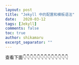 ```yaml
---
layout: post
title: "Jekyll 中的配置和模板语法"
date:   2020-03-12
tags: [Jekyll]
comments: false
toc: true
author: shikamaru
excerpt_separator: ""
---
```


查看下面👇👇👇👇👇👇👇👇👇👇👇👇👇

[引用自此处]: https://gist.githubusercontent.com/biezhi/f88be58ef4ae0f3741bb36ab8daa53c5/raw/2e4167f62804288b977ee41b58d0be22a7e491f7/jekyll-guide.md	"引用自此处"

